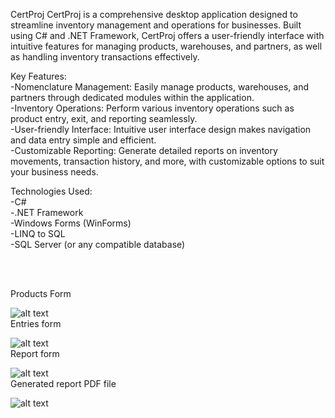 CertProj
CertProj is a comprehensive desktop application designed to streamline inventory management and operations for businesses. Built using C# and .NET Framework, CertProj offers a user-friendly interface with intuitive features for managing products, warehouses, and partners, as well as handling inventory transactions effectively.

Key Features:<br />
 -Nomenclature Management: Easily manage products, warehouses, and partners through dedicated modules within the application.<br />
 -Inventory Operations: Perform various inventory operations such as product entry, exit, and reporting seamlessly.<br />
 -User-friendly Interface: Intuitive user interface design makes navigation and data entry simple and efficient.<br />
 -Customizable Reporting: Generate detailed reports on inventory movements, transaction history, and more, with customizable options to suit your business needs.<br />


Technologies Used:<br />
 -C# <br />
 -.NET Framework <br />
 -Windows Forms (WinForms) <br />
 -LINQ to SQL <br />
 -SQL Server (or any compatible database) <br />


<br /><br />

Products Form


![alt text](https://i.imgur.com/3ZXAtFa.png)
<br />
Entries form


![alt text](https://i.imgur.com/7nJpD7w.png)
<br />
Report form


![alt text](https://i.imgur.com/oIrCS6g.png)
<br />
Generated report PDF file


![alt text](https://i.imgur.com/lyu576H.png)


